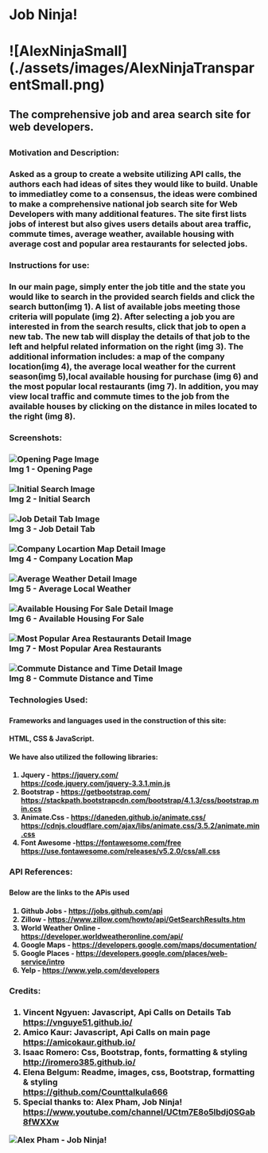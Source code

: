 <h1>Job Ninja!<h1> ![AlexNinjaSmall](./assets/images/AlexNinjaTransparentSmall.png)

<h2>The comprehensive job and area search site for web developers.<h2>

<h3>Motivation and Description:<h3>

<p>Asked as a group to create a website utilizing API calls, the authors each had ideas of sites they would like to build. Unable to immediatley come to a consensus, the ideas were combined to make a comprehensive national job search site for Web Developers with many additional features. The site first lists jobs of interest but also gives users details about area traffic, commute times, average weather, available housing with average cost and popular area restaurants for selected jobs.<p>

<h3>Instructions for use:<h3>

<p>In our main page, simply enter the job title and the state you would like to search in the provided search fields and click the search button(img 1). A list of available jobs meeting those criteria will populate (img 2). After selecting a job you are interested in from the search results, click that job to open a new tab. The new tab will display the details of that job to the left and helpful related information on the right (img 3). The additional information includes: a map of the company location(img 4), the average local weather for the current season(img 5),local available housing for purchase (img 6) and the most popular local restaurants (img 7). In addition, you may view local traffic and commute times to the job from the available houses by clicking on the distance in miles located to the right (img 8). <p>

<h3>Screenshots:<h3>

![Opening Page Image](./assets/images/Screenshot1.png)
<br>
Img 1 - Opening Page<br>
<br>
![Initial Search Image](./assets/images/Screenshot2.png)
<br>
Img 2 - Initial Search<br>
<br>
![Job Detail Tab Image](./assets/images/Screenshot3.png)
<br>
Img 3 - Job Detail Tab<br>
<br>
![Company Locartion Map Detail Image](./assets/images/Screenshot4.png)
<br>
Img 4 - Company Location Map <br>
<br>
![Average Weather Detail Image](./assets/images/Screenshot5.png)
<br>
Img 5 - Average Local Weather<br>
<br>
![Available Housing For Sale Detail Image](./assets/images/Screenshot6.png)
<br>
Img 6 - Available Housing For Sale<br>
<br>
![Most Popular Area Restaurants Detail Image](./assets/images/Screenshot7.png)
<br>
Img 7 - Most Popular Area Restaurants<br>
<br>
![Commute Distance and Time Detail Image](./assets/images/Screenshot8.png)
<br>
Img 8 - Commute Distance and Time<br>

<h3>Technologies Used:<h3>

<h4>Frameworks and languages used in the construction of this site:<h4>
 HTML, CSS & JavaScript.

<h4>We have also utilized the following libraries:<h4>

1. Jquery - https://jquery.com/<br>
https://code.jquery.com/jquery-3.3.1.min.js
2. Bootstrap - https://getbootstrap.com/<br>
https://stackpath.bootstrapcdn.com/bootstrap/4.1.3/css/bootstrap.min.ccs
3. Animate.Css - https://daneden.github.io/animate.css/<br>
https://cdnjs.cloudflare.com/ajax/libs/animate.css/3.5.2/animate.min.css
4. Font Awesome -https://fontawesome.com/free<br>
https://use.fontawesome.com/releases/v5.2.0/css/all.css

<h3>API References:<h3>
<h4>Below are the links to the APis used<h4>

1. Github Jobs - https://jobs.github.com/api
2. Zillow - https://www.zillow.com/howto/api/GetSearchResults.htm
3. World Weather Online - https://developer.worldweatheronline.com/api/
4. Google Maps - https://developers.google.com/maps/documentation/
5. Google Places - https://developers.google.com/places/web-service/intro
6. Yelp - https://www.yelp.com/developers

<h3>Credits:<h3>

1. Vincent Ngyuen: Javascript, Api Calls on Details Tab<br>
    https://vnguye51.github.io/
2. Amico Kaur: Javascript, Api Calls on main page<br>
    https://amicokaur.github.io/
3. Isaac Romero: Css, Bootstrap, fonts, formatting & styling<br>
    http://iromero385.github.io/
4. Elena Belgum: Readme, images, css, Bootstrap, formatting & styling<br>
    https://github.com/Counttalkula666
5. Special thanks to: Alex Pham, Job Ninja!<br>
    https://www.youtube.com/channel/UCtm7E8o5lbdj0SGab8fWXXw

![Alex Pham - Job Ninja!](./assets/images/AlexNinjaTransparent.png)

